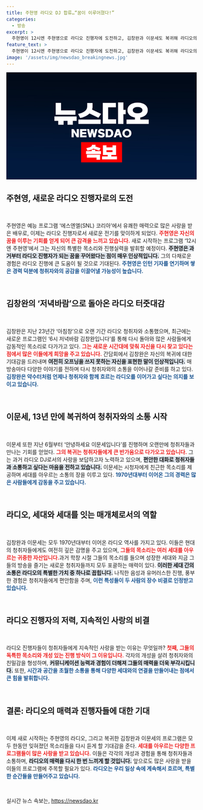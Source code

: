```yaml
---
title: 주현영 라디오 DJ 합류…“꿈이 이루어졌다!”
categories:
  - 방송
excerpt: >
  주현영이 12시엔 주현영으로 라디오 진행자에 도전하고, 김창완과 이문세도 복귀해 라디오의 여전한 매력을 전파한다. 다양한 세대가 함께 할 수 있는 훈훈한 소통의 장이 다시 열렸다!
feature_text: >
  주현영이 12시엔 주현영으로 라디오 진행자에 도전하고, 김창완과 이문세도 복귀해 라디오의 여전한 매력을 전파한다. 다양한 세대가 함께 할 수 있는 훈훈한 소통의 장이 다시 열렸다!
image: '/assets/img/newsdao_breakingnews.jpg'
---
```


<p><img src="/assets/img/newsdao_breakingnews.jpg" alt="bookingtag 속보" /></p>

<h2 data-ke-size="size26">주현영, 새로운 라디오 진행자로의 도전</h2>

<p data-ke-size="size16">&nbsp;</p>

<p>주현영은 예능 프로그램 ‘에스엔엘(SNL) 코리아’에서 유쾌한 매력으로 많은 사랑을 받은 배우로, 이제는 라디오 진행자로서 새로운 전기를 맞이하게 되었다. <b><span style="color: #ee2323;">주현영은 자신의 꿈을 이루는 기회를 얻게 되어 큰 감격을 느끼고 있습니다.</span></b> 새로 시작하는 프로그램 ‘12시엔 주현영’에서 그는 자신의 특별한 목소리와 진행실력을 발휘할 예정이다. <b><span style="background-color: #21538527;">주현영은 과거부터 라디오 진행자가 되는 꿈을 꾸어왔다는 점이 매우 인상적입니다.</span></b> 그의 다채로운 경험은 라디오 진행에 큰 도움이 될 것으로 기대된다. <b><span style="color: #1a5490;">주현영은 인턴 기자를 연기하며 쌓은 경력 덕분에 청취자와의 공감을 이끌어낼 가능성이 높습니다.</span></b></p>

<p data-ke-size="size16">&nbsp;</p>

<h2 data-ke-size="size26">김창완의 ‘저녁바람’으로 돌아온 라디오 터줏대감</h2>

<p data-ke-size="size16">&nbsp;</p>

<p>김창완은 지난 23년간 ‘아침창’으로 오랜 기간 라디오 청취자와 소통했으며, 최근에는 새로운 프로그램인 ‘6시 저녁바람 김창완입니다’를 통해 다시 돌아와 많은 사람들에게 감동적인 목소리로 다가가고 있다. <b><span style="color: #ee2323;">그는 새로운 시간대에 맞춰 자신을 다시 찾고 있다는 점에서 많은 이들에게 희망을 주고 있습니다.</span></b> 간담회에서 김창완은 자신의 복귀에 대한 기대감을 드러내며 <b><span style="background-color: #21538527;">여전히 오프닝을 쓰지 못하는 자신을 표현한 말이 인상적입니다.</span></b> 매 방송마다 다양한 이야기를 전하며 다시 청취자와의 소통을 이어나갈 준비를 하고 있다. <b><span style="color: #1a5490;">김창완은 약수터처럼 언제나 청취자와 함께 흐르는 라디오를 이어가고 싶다는 의지를 보이고 있습니다.</span></b></p>

<p data-ke-size="size16">&nbsp;</p>

<h2 data-ke-size="size26">이문세, 13년 만에 복귀하여 청취자와의 소통 시작</h2>

<p data-ke-size="size16">&nbsp;</p>

<p>이문세 또한 지난 6월부터 ‘안녕하세요 이문세입니다’를 진행하며 오랜만에 청취자들과 만나는 기회를 얻었다. <b><span style="color: #ee2323;">그의 복귀는 청취자들에게 큰 반가움으로 다가오고 있습니다.</span></b> 그는 과거 라디오 DJ로서의 사랑을 보답하고자 노력하고 있으며, <b><span style="background-color: #21538527;">편안한 대화로 청취자들과 소통하고 싶다는 마음을 전하고 있습니다.</span></b> 이문세는 시청자에게 친근한 목소리를 제공하며 세대를 아우르는 소통의 장을 이루고 있다. <b><span style="color: #1a5490;">1970년대부터 이어온 그의 경력은 많은 사람들에게 감동을 주고 있습니다.</span></b></p>

<p data-ke-size="size16">&nbsp;</p>

<h2 data-ke-size="size26">라디오, 세대와 세대를 잇는 매개체로서의 역할</h2>

<p data-ke-size="size16">&nbsp;</p>

<p>김창완과 이문세는 모두 1970년대부터 이어온 라디오 역사를 가지고 있다. 이들은 현대의 청취자들에게도 여전히 깊은 감명을 주고 있으며, <b><span style="color: #ee2323;">그들의 목소리는 여러 세대를 아우르는 귀중한 자산입니다.</span></b>과거 학창 시절 그들의 목소리를 들으며 성장한 세대와 지금 그들의 방송을 즐기는 새로운 청취자들까지 모두 포괄하는 매력이 있다. <b><span style="background-color: #21538527;">이러한 세대 간의 소통은 라디오의 특별한 가치 중 하나로 꼽힙니다.</span></b> 나직한 음성과 유머러스한 진행, 풍부한 경험은 청취자들에게 편안함을 주며, <b><span style="color: #1a5490;">이런 특성들이 두 사람의 장수 비결로 인정받고 있습니다.</span></b></p>

<p data-ke-size="size16">&nbsp;</p>

<h2 data-ke-size="size26">라디오 진행자의 저력, 지속적인 사랑의 비결</h2>

<p data-ke-size="size16">&nbsp;</p>

<p>라디오 진행자들이 청취자들에게 지속적인 사랑을 받는 이유는 무엇일까? <b><span style="color: #ee2323;">첫째, 그들의 독특한 목소리와 개성 있는 진행 방식이 그 이유입니다.</span></b> 각자의 개성을 살려 청취자와의 친밀감을 형성하며, <b><span style="background-color: #21538527;">커뮤니케이션 능력과 경험이 더해져 그들의 매력을 더욱 부각시킵니다.</span></b> 또한, <b><span style="color: #1a5490;">시간과 공간을 초월한 소통을 통해 다양한 세대와의 연결을 만들어내는 점에서 큰 힘을 발휘합니다.</span></b></p>

<p data-ke-size="size16">&nbsp;</p>

<h2 data-ke-size="size26">결론: 라디오의 매력과 진행자들에 대한 기대</h2>

<p data-ke-size="size16">&nbsp;</p>

<p>이제 새로 시작하는 주현영의 라디오, 그리고 복귀한 김창완과 이문세의 프로그램은 모두 한동안 잊혀졌던 목소리들을 다시 듣게 할 기대감을 준다. <b><span style="color: #ee2323;">세대를 아우르는 다양한 프로그램들이 많은 사랑을 받고 있습니다.</span></b> 이들은 각각의 개성과 경험을 통해 청취자들과 소통하며, <b><span style="background-color: #21538527;">라디오의 매력을 다시 한 번 느끼게 할 것입니다.</span></b> 앞으로도 많은 사랑을 받을 이들의 프로그램에 주목할 필요가 있다. <b><span style="color: #1a5490;">라디오는 우리 일상 속에 계속해서 흐르며, 특별한 순간들을 만들어주고 있습니다.</span></b></p>

<p data-ke-size="size16">&nbsp;</p>
실시간 뉴스 속보는, <a href="https://newsdao.kr" rel="dofollow">https://newsdao.kr</a>


